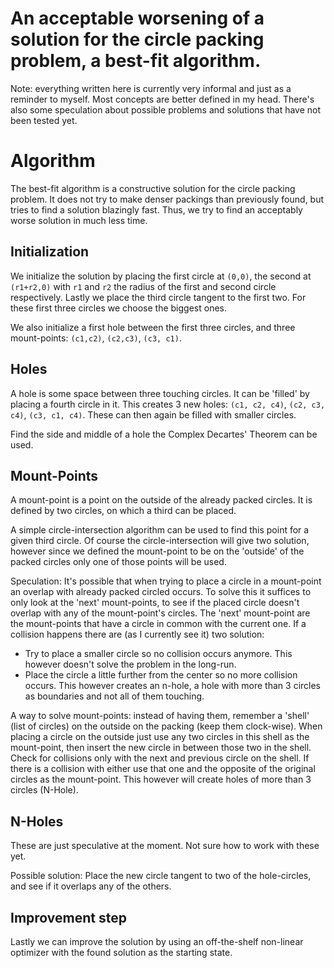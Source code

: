 # An acceptable worsening of a solution for the circle packing problem, a best-fit algorithm.

Note: everything written here is currently very informal and just as a reminder to myself. Most concepts are better defined in my head. There's also some speculation about possible problems and solutions that have not been tested yet.

# Algorithm

The best-fit algorithm is a constructive solution for the circle packing problem. It does not try to make denser packings than previously found, but tries to find a solution blazingly fast. Thus, we try to find an acceptably worse solution in much less time.

## Initialization

We initialize the solution by placing the first circle at `(0,0)`, the second at `(r1+r2,0)` with `r1` and `r2` the radius of the first and second circle respectively. Lastly we place the third circle tangent to the first two. For these first three circles we choose the biggest ones.

We also initialize a first hole between the first three circles, and three mount-points: `(c1,c2)`, `(c2,c3)`, `(c3, c1)`.

## Holes

A hole is some space between three touching circles. It can be 'filled' by placing a fourth circle in it. This creates 3 new holes: `(c1, c2, c4)`, `(c2, c3, c4)`, `(c3, c1, c4)`. These can then again be filled with smaller circles.

Find the side and middle of a hole the Complex Decartes' Theorem can be used.

## Mount-Points

A mount-point is a point on the outside of the already packed circles. It is defined by two circles, on which a third can be placed.

A simple circle-intersection algorithm can be used to find this point for a given third circle. Of course the circle-intersection will give two solution, however since we defined the mount-point to be on the 'outside' of the packed circles only one of those points will be used.

Speculation:
It's possible that when trying to place a circle in a mount-point an overlap with already packed circled occurs. To solve this it suffices to only look at the 'next' mount-points, to see if the placed circle doesn't overlap with any of the mount-point's circles. The 'next' mount-point are the mount-points that have a circle in common with the current one. If a collision happens there are (as I currently see it) two solution:

* Try to place a smaller circle so no collision occurs anymore. This however doesn't solve the problem in the long-run.
* Place the circle a little further from the center so no more collision occurs. This however creates an n-hole, a hole with more than 3 circles as boundaries and not all of them touching.

A way to solve mount-points: instead of having them, remember a 'shell' (list of circles) on the outside on the packing (keep them clock-wise). When placing a circle on the outside just use any two circles in this shell as the mount-point, then insert the new circle in between those two in the shell. Check for collisions only with the next and previous circle on the shell. If there is a collision with either use that one and the opposite of the original circles as the mount-point. This however will create holes of more than 3 circles (N-Hole).

## N-Holes

These are just speculative at the moment. Not sure how to work with these yet.

Possible solution: Place the new circle tangent to two of the hole-circles, and see if it overlaps any of the others.

## Improvement step

Lastly we can improve the solution by using an off-the-shelf non-linear optimizer with the found solution as the starting state.

#
